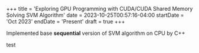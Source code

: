 +++
title = 'Exploring GPU Programming with CUDA/CUDA Shared Memory Solving SVM Algorithm'
date = 2023-10-25T00:57:16-04:00
startDate = 'Oct 2023'
endDate = 'Present'
draft = true
+++

Implemented base **sequential** version of SVM algorithm on CPU by C++

<!--more-->

test